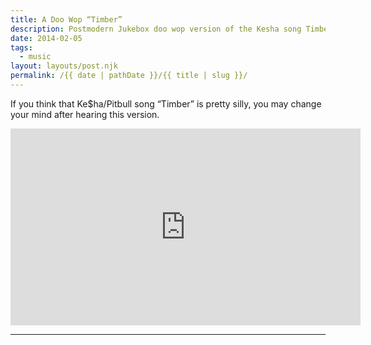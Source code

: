 ```yaml
---
title: A Doo Wop “Timber”
description: Postmodern Jukebox doo wop version of the Kesha song Timber.
date: 2014-02-05
tags: 
  - music
layout: layouts/post.njk
permalink: /{{ date | pathDate }}/{{ title | slug }}/
---
```


If you think that Ke$ha/Pitbull song “Timber” is pretty silly, you may change your mind after hearing this version.

<iframe class="youtube-video" width="560" height="315" src="https://www.youtube.com/embed/GZQJrM09jbU" title="YouTube video player" frameborder="0" allow="accelerometer; autoplay; clipboard-write; encrypted-media; gyroscope; picture-in-picture; web-share" allowfullscreen></iframe>

---

